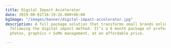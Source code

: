```yaml
---
title: Digital Impact Accelerator
date: 2019-08-01T16:19:26.000+06:00
bgImage: "/images/banner/digital-impact-accelerator.jpg"
description: A full package solution that transforms small brands online presence,
  following the digital impact method. It’s a 6 month package of professional videos,
  photos, graphics + SoMe management, at an affordable price.

---
```

